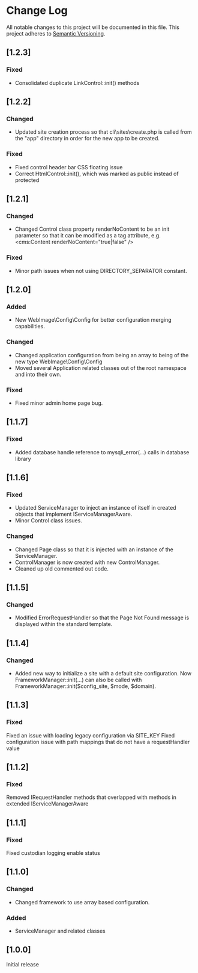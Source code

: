 # Change Log
All notable changes to this project will be documented in this file.
This project adheres to [Semantic Versioning](http://semver.org/).

## [1.2.3]
### Fixed
- Consolidated duplicate LinkControl::init() methods

## [1.2.2]
### Changed
- Updated site creation process so that cli\sites\create.php is called from the "app" directory in order for the new app to be created.
### Fixed
- Fixed control header bar CSS floating issue
- Correct HtmlControl::init(), which was marked as public instead of protected

## [1.2.1]
### Changed
- Changed Control class property renderNoContent to be an init parameter so that it can be modified as a tag attribute, e.g. <cms:Content renderNoContent="true|false" />
### Fixed
- Minor path issues when not using DIRECTORY_SEPARATOR constant.

## [1.2.0]
### Added
- New WebImage\Config\Config for better configuration merging capabilities.
### Changed
- Changed application configuration from being an array to being of the new type WebImage\Config\Config
- Moved several Application related classes out of the root namespace and into their own.
### Fixed
- Fixed minor admin home page bug.

## [1.1.7]
### Fixed
- Added database handle reference to mysqli_error(...) calls in database library

## [1.1.6]
### Fixed
- Updated ServiceManager to inject an instance of itself in created objects that implement IServiceManagerAware.
- Minor Control class issues.
### Changed
- Changed Page class so that it is injected with an instance of the ServiceManager.
- ControlManager is now created with new ControlManager.
- Cleaned up old commented out code.
 
## [1.1.5]
### Changed
- Modified ErrorRequestHandler so that the Page Not Found message is displayed within the standard template.

## [1.1.4]
### Changed
- Added new way to initialize a site with a default site configuration.  Now FrameworkManager::init(...) can also be called with FrameworkManager::init($config_site, $mode, $domain).

## [1.1.3]
### Fixed
Fixed an issue with loading legacy configuration via SITE_KEY
Fixed configuration issue with path mappings that do not have a requestHandler value

## [1.1.2]
### Fixed
Removed IRequestHandler methods that overlapped with methods in extended IServiceManagerAware

## [1.1.1]
### Fixed
Fixed custodian logging enable status

## [1.1.0]
### Changed
- Changed framework to use array based configuration.

### Added
- ServiceManager and related classes

## [1.0.0]
Initial release